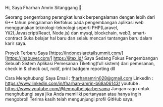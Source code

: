 Hi, Saya Fharhan Amrin Sitanggang 👋

Seorang pengembang perangkat lunak berpengalaman dengan lebih dari 6++ tahun pengalaman
Berfokus pada pengembangan aplikasi web menggunakan teknologi-teknologi seperti PHP(Laravel, Yii2),Javascript(React, Node.js) dan mysql, blockchain, web3, smart-contract
Suka belajar hal baru dan selalu mencari tantangan baru dalam karir saya.

Proyek Terbaru Saya
[https://indonesiaretailsummit.com/]
[https://inabuyer.com/]
https://jitex.id/
Saya Sedang Fokus Pengembangan Sebuah Sistem Aplikasi Pemesanan Tiketing(full sistem) dari pemesanan, check in & check out, notif, print badgem reporting dll

Cara Menghubungi Saya
Email    : fharhanamrin028@gmail.com
LinkedIn : https://www.linkedin.com/in/fharhan-amrin-b68a06143/
youtube  : https://www.youtube.com/@tempatbelajarbersama
Jangan ragu untuk menghubungi saya jika Anda memiliki pertanyaan atau hanya ingin mengobrol! Terima kasih telah mengunjungi profil GitHub saya.
